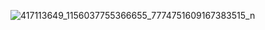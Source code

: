 ![417113649_1156037755366655_7774751609167383515_n](https://github.com/Davitpurceladze/midtermTBC/assets/111928562/0e14f629-5f72-48a0-a364-4c5b3c6dca7f)
